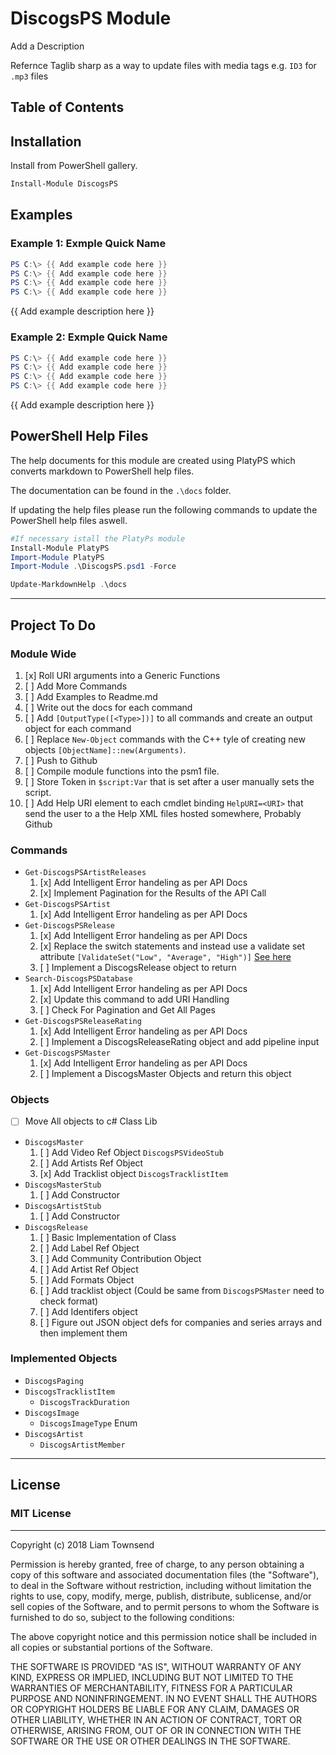 # DiscogsPS Module

Add a Description

Refernce Taglib sharp as a way to update files with media tags e.g. `ID3` for `.mp3` files

## Table of Contents



## Installation

Install from PowerShell gallery.

```powershell
Install-Module DiscogsPS
```

## Examples

### Example 1: Exmple Quick Name
```powershell
PS C:\> {{ Add example code here }}
PS C:\> {{ Add example code here }}
PS C:\> {{ Add example code here }}
PS C:\> {{ Add example code here }}
```

{{ Add example description here }}

### Example 2: Exmple Quick Name
```powershell
PS C:\> {{ Add example code here }}
PS C:\> {{ Add example code here }}
PS C:\> {{ Add example code here }}
PS C:\> {{ Add example code here }}
```

{{ Add example description here }}

## PowerShell Help Files
The help documents for this module are created using PlatyPS which converts markdown to PowerShell help files.

The documentation can be found in the `.\docs` folder.

If updating the help files please run the following commands to update the PowerShell help files aswell.

``` PowerShell
#If necessary istall the PlatyPs module
Install-Module PlatyPS
Import-Module PlatyPS
Import-Module .\DiscogsPS.psd1 -Force

Update-MarkdownHelp .\docs
```
---
## Project To Do

### Module Wide
1. [x] Roll URI arguments into a Generic Functions
2. [ ] Add More Commands
3. [ ] Add Examples to Readme.md
4. [ ] Write out the docs for each command
5. [ ] Add `[OutputType([<Type>])]` to all commands and create an output object for each command
6. [ ] Replace `New-Object` commands with the C++ tyle of creating new objects `[ObjectName]::new(Arguments)`.
7. [ ] Push to Github
8. [ ] Compile module functions into the psm1 file.
9. [ ] Store Token in `$script:Var` that is set after a user manually sets the script.
10. [ ] Add Help URI element to each cmdlet binding `HelpURI=<URI>` that send the user to a the Help XML files hosted somewhere, Probably Github

### Commands
- `Get-DiscogsPSArtistReleases`
    1. [x] Add Intelligent Error handeling as per API Docs
    2. [x] Implement Pagination for the Results of the API Call
- `Get-DiscogsPSArtist`
    1. [x] Add Intelligent Error handeling as per API Docs
- `Get-DiscogsPSRelease`
    1. [x] Add Intelligent Error handeling as per API Docs
    2. [x] Replace the switch statements and instead use a validate set attribute `[ValidateSet("Low", "Average", "High")]` [See here](https://docs.microsoft.com/en-us/powershell/module/microsoft.powershell.core/about/about_functions_advanced_parameters?view=powershell-6#validateset-attribute)
    3. [ ] Implement a DiscogsRelease object to return
- `Search-DiscogsPSDatabase`
    1. [x] Add Intelligent Error handeling as per API Docs
    2. [x] Update this command to add URI Handling
    3. [ ] Check For Pagination and Get All Pages
- `Get-DiscogsPSReleaseRating`
    1. [x] Add Intelligent Error handeling as per API Docs
    1. [ ] Implement a DiscogsReleaseRating object and add pipeline input
- `Get-DiscogsPSMaster`
    1. [x] Add Intelligent Error handeling as per API Docs
    2. [ ] Implement a DiscogsMaster Objects and return this object


### Objects
- [ ] Move All objects to c# Class Lib
- `DiscogsMaster`
    1. [ ] Add Video Ref Object `DiscogsPSVideoStub`
    2. [ ] Add Artists Ref Object
    3. [x] Add Tracklist object `DiscogsTracklistItem`
- `DiscogsMasterStub`
    1. [ ] Add Constructor
- `DiscogsArtistStub`
    1. [ ] Add Constructor
- `DiscogsRelease`
    1. [ ] Basic Implementation of Class
    2. [ ] Add Label Ref Object
    3. [ ] Add Community Contribution Object
    4. [ ] Add Artist Ref Object
    5. [ ] Add Formats Object
    6. [ ] Add tracklist object (Could be same from `DiscogsPSMaster` need to check format)
    7. [ ] Add Identifers object
    8. [ ] Figure out JSON object defs for companies and series arrays and then implement them

### Implemented Objects
- `DiscogsPaging`
- `DiscogsTracklistItem`
    - `DiscogsTrackDuration`
- `DiscogsImage`
    - `DiscogsImageType` Enum
- `DiscogsArtist`
    - `DiscogsArtistMember`

---
## License

### MIT License
---

Copyright (c) 2018 Liam Townsend

Permission is hereby granted, free of charge, to any person obtaining a copy of this software and associated documentation files (the "Software"), to deal in the Software without restriction, including without limitation the rights to use, copy, modify, merge, publish, distribute, sublicense, and/or sell copies of the Software, and to permit persons to whom the Software is furnished to do so, subject to the following conditions:

The above copyright notice and this permission notice shall be included in all copies or substantial portions of the Software.

THE SOFTWARE IS PROVIDED "AS IS", WITHOUT WARRANTY OF ANY KIND, EXPRESS OR IMPLIED, INCLUDING BUT NOT LIMITED TO THE WARRANTIES OF MERCHANTABILITY, FITNESS FOR A PARTICULAR PURPOSE AND NONINFRINGEMENT. IN NO EVENT SHALL THE AUTHORS OR COPYRIGHT HOLDERS BE LIABLE FOR ANY CLAIM, DAMAGES OR OTHER LIABILITY, WHETHER IN AN ACTION OF CONTRACT, TORT OR OTHERWISE, ARISING FROM, OUT OF OR IN CONNECTION WITH THE SOFTWARE OR THE USE OR OTHER DEALINGS IN THE SOFTWARE.
